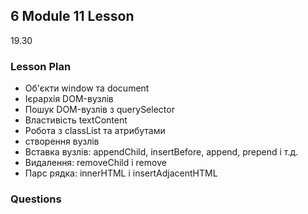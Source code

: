 ## 6 Module 11 Lesson

19.30

### Lesson Plan

- Об'єкти window та document
- Ієрархія DOM-вузлів
- Пошук DOM-вузлів з querySelector
- Властивість textContent
- Робота з classList та атрибутами
- створення вузлів
- Вставка вузлів: appendChild, insertBefore, append, prepend і т.д.
- Видалення: removeChild і remove
- Парс рядка: innerHTML і insertAdjacentHTML

### Questions
